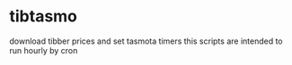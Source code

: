 # tibtasmo
download tibber prices and set tasmota timers
this scripts are intended to run hourly by cron
